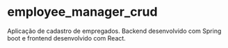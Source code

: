 # employee_manager_crud

Aplicação de cadastro de empregados. Backend desenvolvido com Spring boot e frontend desenvolvido com React.

